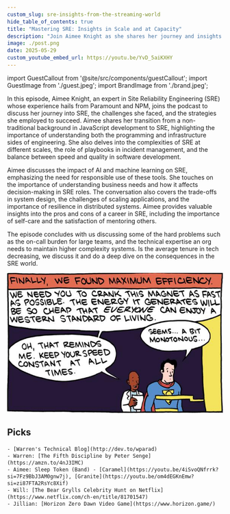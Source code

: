 ```yaml
---
custom_slug: sre-insights-from-the-streaming-world
hide_table_of_contents: true
title: "Mastering SRE: Insights in Scale and at Capacity"
description: "Join Aimee Knight as she shares her journey and insights into the world of Site Reliability Engineering (SRE)."
image: ./post.png
date: 2025-05-29
custom_youtube_embed_url: https://youtu.be/YvD_5aiKXHY
---
```


import GuestCallout from '@site/src/components/guestCallout';
import GuestImage from './guest.jpeg';
import BrandImage from './brand.jpeg';

<GuestCallout name="Aimee Knight" link="https://www.linkedin.com/in/aimeemarieknight/" image={GuestImage} brandImg={BrandImage} />

In this episode, Aimee Knight, an expert in Site Reliability Engineering (SRE) whose experience hails from Paramount and NPM, joins the podcast to discuss her journey into SRE, the challenges she faced, and the strategies she employed to succeed. Aimee shares her transition from a non-traditional background in JavaScript development to SRE, highlighting the importance of understanding both the programming and infrastructure sides of engineering. She also delves into the complexities of SRE at different scales, the role of playbooks in incident management, and the balance between speed and quality in software development.

Aimee discusses the impact of AI and machine learning on SRE, emphasizing the need for responsible use of these tools. She touches on the importance of understanding business needs and how it affects decision-making in SRE roles. The conversation also covers the trade-offs in system design, the challenges of scaling applications, and the importance of resilience in distributed systems. Aimee provides valuable insights into the pros and cons of a career in SRE, including the importance of self-care and the satisfaction of mentoring others.

The episode concludes with us discussing some of the hard problems such as the on-call burden for large teams, and the technical expertise an org needs to maintain higher complexity systems. Is the average tenure in tech decreasing, we discuss it and do a deep dive on the consequences in the SRE world.

[![Superman used for maximum efficiency](./smbc-superman-2305.jpg)](https://www.smbc-comics.com/?id=2305)


## Picks
    - [Warren's Technical Blog](http://dev.to/wparad)
    - Warren: [The Fifth Discipline by Peter Senge](https://amzn.to/4nJ3IMC)
    - Aimee: Sleep Token (Band) - [Caramel](https://youtu.be/4iSvoQNfrrk?si=7Fz9BbJ3AM0gnw7j), [Granite](https://youtu.be/om4dEGKnEmw?si=zi87FTA2RsYc8Xif)
    - Will: [The Bear Grylls Celebrity Hunt on Netflix](https://www.netflix.com/ch-en/title/81701547)
    - Jillian: [Horizon Zero Dawn Video Game](https://www.horizon.game/)